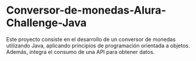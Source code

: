# Conversor-de-monedas-Alura-Challenge-Java
Este proyecto consiste en el desarrollo de un conversor de monedas utilizando Java, aplicando principios de programación orientada a objetos. Además, integra el consumo de una API para obtener datos.
